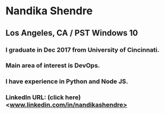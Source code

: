 # Nandika Shendre
## Los Angeles, CA / PST Windows 10
### I graduate in Dec 2017 from **University of Cincinnati.**
### Main area of interest is DevOps.
### I have experience in Python and Node JS.


### LinkedIn URL: (click here) <www.linkedin.com/in/nandikashendre>
